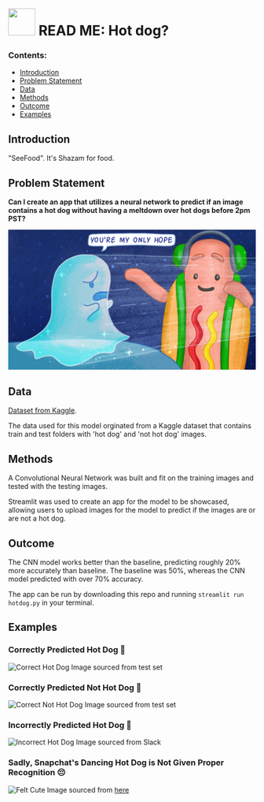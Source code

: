 # <img src="https://cdn.trendhunterstatic.com/thumbs/dancing-hot-dog.jpeg?auto=webp" width="55" height="55"> READ ME: Hot dog?

### Contents:
- [Introduction](#Introduction)
- [Problem Statement](#Problem-Statement)
- [Data](#Data)
- [Methods](#Methods)
- [Outcome](#Outcome) 
- [Examples](#Examples) 

## Introduction

"SeeFood". It's Shazam for food. 

## Problem Statement

**Can I create an app that utilizes a neural network to predict if an image contains a hot dog without having a meltdown over hot dogs before 2pm PST?** 

![Only Hope](./images/onlyhotdog.jpeg)

## Data 
[Dataset from Kaggle](https://www.kaggle.com/yashvrdnjain/hotdognothotdog#__sid=js0).

The data used for this model orginated from a Kaggle dataset that contains train and test folders with 'hot dog' and 'not hot dog' images. 

## Methods 

A Convolutional Neural Network was built and fit on the training images and tested with the testing images. 

Streamlit was used to create an app for the model to be showcased, allowing users to upload images for the model to predict if the images are or are not a hot dog. 

## Outcome

The CNN model works better than the baseline, predicting roughly 20% more accurately than baseline. The baseline was 50%, whereas the CNN model predicted with over 70% accuracy. 

The app can be run by downloading this repo and running `streamlit run hotdog.py` in your terminal. 

## Examples

### Correctly Predicted Hot Dog 🌭
![Correct Hot Dog](./images/correcthot)
Image sourced from test set

### Correctly Predicted Not Hot Dog 🐹
![Correct Not Hot Dog](./images/correctnothot)
Image sourced from test set

### Incorrectly Predicted Hot Dog 🤨
![Incorrect Hot Dog](./images/incorrecthotdog) 
Image sourced from Slack

### Sadly, Snapchat's Dancing Hot Dog is Not Given Proper Recognition 😔
![Felt Cute](./images/feltcutenothot)
Image sourced from [here](https://i.insider.com/5964ffddd9fccdb1278b5739?width=1000&format=jpeg&auto=webp) 

